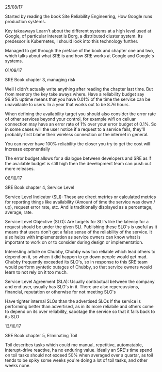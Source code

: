 25/08/17

Started by reading the book Site Reliability Engineering, How Google runs production systems.

Key takeaways
Learn't about the different systems at a high level used at Google, of particular interest is Borg, a distributed cluster system. Its predessor is Kubernetes, I should look into this technology further.

Managed to get through the preface of the book and chapter one and two, which talks about what SRE is and how SRE works at Google and Google's systems.

01/09/17

SRE Book chapter 3, managing risk

Well I didn't actually write anything after reading the chapter last time. But from memory the key take aways where.
Have a reliability budget say 99.9% uptime means that you have 0.01% of the time the service can be unavailable to users.
In a year that works out to be 8.76 hours.

When defining the availability target you should also consider the error rate of other services beyond your control, for example wifi on celluar connection may have an error rate of 1% over your error budget of 0.1%. So in some cases will the user notice if a request to a service fails, they'll probably first blame their wireless connection or the internet in general.

You can never have 100% reliability the closer you try to get the cost will increase exponentially

The error budget allows for a dialogue between developers and SRE as if the available budget is still high then the development team can push out more releases.

06/10/17

SRE Book chapter 4, Service Level

Service Level Indicator (SLI): These are direct metrics or calculated metrics for reporting things like availability (Amount of time the service was down / up), request error rate, etc. And is traditionally displayed as a percentage, average, rate.

Service Level Objective (SLO): Are targets for SLI's like the latency for a request should be under the given SLI.
Publishing these SLO's is useful as it means that users don't get a false sense of the reliability of the service. It also helps with implementation as service owners can know what is important to work on or to consider during design or implementation.

Interesting article on Chubby, Chubby was too reliable which lead others to depend on it, so when it did happen to go down people would get mad. Chubby frequently exceeded its SLO's, so in response to this SRE team would perform syntetic outages of Chubby, so that service owners would learn to not rely on it too much.

Service Level Agreement (SLA): Usually contractual between the company and end user, usually has SLO's in it. There are also repercussions, financial, reputation or otherwise for not meeting SLO's


Have tighter internal SLOs than the advertised SLOs
If the service is performing better than advertised, as in its more reliabile and others come to depend on its over reliability, sabotage the service so that it falls back to its SLO


13/10/17

SRE Book chapter 5, Eliminating Toil

Toil describes tasks which could me manual, repetitive, automatable, interupt-drive reactive, ha no enduring value. Ideally an SRE's time spend on toil tasks should not exceed 50% when averaged over a quartar, as toil tends to be spiky some weeks you're doing a lot of toil tasks, and other weeks none.
